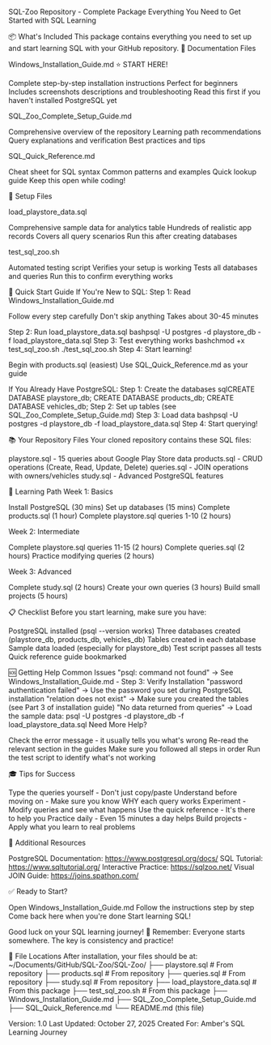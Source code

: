 SQL-Zoo Repository - Complete Package
Everything You Need to Get Started with SQL Learning

📦 What's Included
This package contains everything you need to set up and start learning SQL with your GitHub repository.
📄 Documentation Files

Windows_Installation_Guide.md ⭐ START HERE!

Complete step-by-step installation instructions
Perfect for beginners
Includes screenshots descriptions and troubleshooting
Read this first if you haven't installed PostgreSQL yet


SQL_Zoo_Complete_Setup_Guide.md

Comprehensive overview of the repository
Learning path recommendations
Query explanations and verification
Best practices and tips


SQL_Quick_Reference.md

Cheat sheet for SQL syntax
Common patterns and examples
Quick lookup guide
Keep this open while coding!



🔧 Setup Files

load_playstore_data.sql

Comprehensive sample data for analytics table
Hundreds of realistic app records
Covers all query scenarios
Run this after creating databases


test_sql_zoo.sh

Automated testing script
Verifies your setup is working
Tests all databases and queries
Run this to confirm everything works




🚀 Quick Start Guide
If You're New to SQL:
Step 1: Read Windows_Installation_Guide.md

Follow every step carefully
Don't skip anything
Takes about 30-45 minutes

Step 2: Run load_playstore_data.sql
bashpsql -U postgres -d playstore_db -f load_playstore_data.sql
Step 3: Test everything works
bashchmod +x test_sql_zoo.sh
./test_sql_zoo.sh
Step 4: Start learning!

Begin with products.sql (easiest)
Use SQL_Quick_Reference.md as your guide

If You Already Have PostgreSQL:
Step 1: Create the databases
sqlCREATE DATABASE playstore_db;
CREATE DATABASE products_db;
CREATE DATABASE vehicles_db;
Step 2: Set up tables (see SQL_Zoo_Complete_Setup_Guide.md)
Step 3: Load data
bashpsql -U postgres -d playstore_db -f load_playstore_data.sql
Step 4: Start querying!

📚 Your Repository Files
Your cloned repository contains these SQL files:

playstore.sql - 15 queries about Google Play Store data
products.sql - CRUD operations (Create, Read, Update, Delete)
queries.sql - JOIN operations with owners/vehicles
study.sql - Advanced PostgreSQL features


🎯 Learning Path
Week 1: Basics

Install PostgreSQL (30 mins)
Set up databases (15 mins)
Complete products.sql (1 hour)
Complete playstore.sql queries 1-10 (2 hours)

Week 2: Intermediate

Complete playstore.sql queries 11-15 (2 hours)
Complete queries.sql (2 hours)
Practice modifying queries (2 hours)

Week 3: Advanced

Complete study.sql (2 hours)
Create your own queries (3 hours)
Build small projects (5 hours)


📋 Checklist
Before you start learning, make sure you have:

 PostgreSQL installed (psql --version works)
 Three databases created (playstore_db, products_db, vehicles_db)
 Tables created in each database
 Sample data loaded (especially for playstore_db)
 Test script passes all tests
 Quick reference guide bookmarked


🆘 Getting Help
Common Issues
"psql: command not found"
→ See Windows_Installation_Guide.md - Step 3: Verify Installation
"password authentication failed"
→ Use the password you set during PostgreSQL installation
"relation does not exist"
→ Make sure you created the tables (see Part 3 of installation guide)
"No data returned from queries"
→ Load the sample data: psql -U postgres -d playstore_db -f load_playstore_data.sql
Need More Help?

Check the error message - it usually tells you what's wrong
Re-read the relevant section in the guides
Make sure you followed all steps in order
Run the test script to identify what's not working


🎓 Tips for Success

Type the queries yourself - Don't just copy/paste
Understand before moving on - Make sure you know WHY each query works
Experiment - Modify queries and see what happens
Use the quick reference - It's there to help you
Practice daily - Even 15 minutes a day helps
Build projects - Apply what you learn to real problems


📖 Additional Resources

PostgreSQL Documentation: https://www.postgresql.org/docs/
SQL Tutorial: https://www.sqltutorial.org/
Interactive Practice: https://sqlzoo.net/
Visual JOIN Guide: https://joins.spathon.com/


✅ Ready to Start?

Open Windows_Installation_Guide.md
Follow the instructions step by step
Come back here when you're done
Start learning SQL!


Good luck on your SQL learning journey! 🚀
Remember: Everyone starts somewhere. The key is consistency and practice!

📁 File Locations
After installation, your files should be at:
~/Documents/GitHub/SQL-Zoo/SQL-Zoo/
├── playstore.sql              # From repository
├── products.sql               # From repository
├── queries.sql                # From repository
├── study.sql                  # From repository
├── load_playstore_data.sql    # From this package
├── test_sql_zoo.sh            # From this package
├── Windows_Installation_Guide.md
├── SQL_Zoo_Complete_Setup_Guide.md
├── SQL_Quick_Reference.md
└── README.md (this file)

Version: 1.0
Last Updated: October 27, 2025
Created For: Amber's SQL Learning Journey
